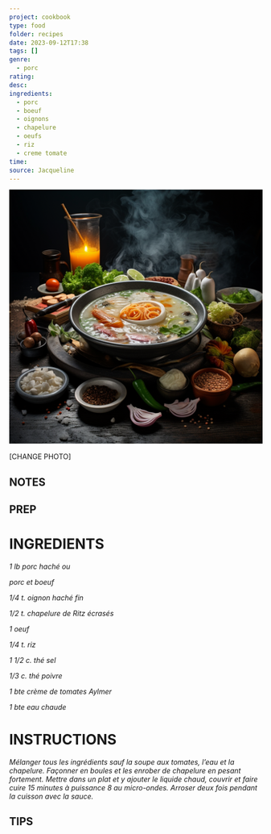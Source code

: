 ```yaml
---
project: cookbook
type: food
folder: recipes
date: 2023-09-12T17:38
tags: []
genre:
  - porc
rating: 
desc: 
ingredients:
  - porc
  - boeuf
  - oignons
  - chapelure
  - oeufs
  - riz
  - creme tomate
time: 
source: Jacqueline
---
```


![IMAGE](_default.png)


[CHANGE PHOTO]


## NOTES




## PREP


# INGREDIENTS

_1 lb porc haché ou_

_porc et boeuf_

_1/4 t. oignon haché fin_

_1/2 t. chapelure de Ritz écrasés_

_1 oeuf_

_1/4 t. riz_

_1 1/2 c. thé sel_

_1/3 c. thé poivre_

_1 bte crème de tomates Aylmer_

_1 bte eau chaude_


# INSTRUCTIONS

_Mélanger tous les ingrédients sauf la soupe_
_aux tomates, l’eau et la chapelure. Façonner_
_en boules et les enrober de chapelure en_
_pesant fortement. Mettre dans un plat et y_
_ajouter le liquide chaud, couvrir et faire cuire_
_15 minutes à puissance 8 au micro-ondes._
_Arroser deux fois pendant la cuisson avec la_
_sauce._


## TIPS



